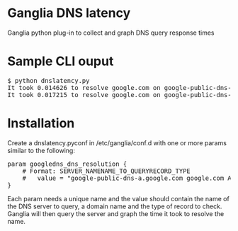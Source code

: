 # Ganglia DNS latency

Ganglia python plug-in to collect and graph DNS query response times

# Sample CLI ouput
<pre>
$ python dnslatency.py
It took 0.014626 to resolve google.com on google-public-dns-b.google.com
It took 0.017215 to resolve google.com on google-public-dns-a.google.com
</pre>
# Installation

Create a dnslatency.pyconf in /etc/ganglia/conf.d with one or more params similar to the following:
<pre>
param googledns_dns_resolution {
    # Format: SERVER_NAME<SPACE>NAME_TO_QUERY<SPACE>RECORD_TYPE
    #   value = "google-public-dns-a.google.com google.com A"
}
</pre>
Each param needs a unique name and the value should contain the name of the DNS server to query, a domain name and the type of record to check. Ganglia will then query the server and graph the time it took to resolve the name.

